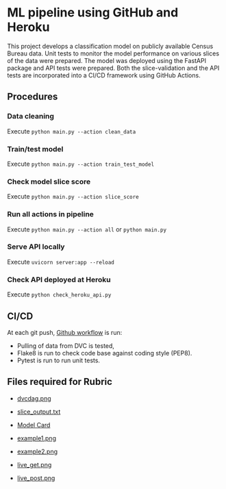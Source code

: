 # ML pipeline using GitHub and Heroku

This project develops a classification model on publicly available Census Bureau data. Unit tests to monitor the model performance on various slices of the data were prepared. The model was deployed using the FastAPI package and API tests were prepared. Both the slice-validation and the API tests are incorporated into a CI/CD framework using GitHub Actions.

## Procedures

### Data cleaning 

Execute `python main.py --action clean_data`

### Train/test model 

Execute `python main.py --action train_test_model`

### Check model slice score 

Execute `python main.py --action slice_score`

### Run all actions in pipeline

Execute `python main.py --action all` or `python main.py`

### Serve API locally

Execute `uvicorn server:app --reload`

### Check API deployed at Heroku

Execute `python check_heroku_api.py`

## CI/CD

At each git push, [Github workflow](.github/workflows/test_n_pulldata.yml) is run:
* Pulling of data from DVC is tested, 
* Flake8 is run to check code base against coding style (PEP8).
* Pytest is run to run unit tests.


## Files required for Rubric

* [dvcdag.png](screenshots/dvcdag.png)

* [slice_output.txt](screenshots/slice_output.txt)

* [Model Card](model_card.md)

* [example1.png](screenshots/example1.png)
* [example2.png](screenshots/example2.png)

* [live_get.png](screenshots/live_get.png)
* [live_post.png](screenshots/live_post.png)